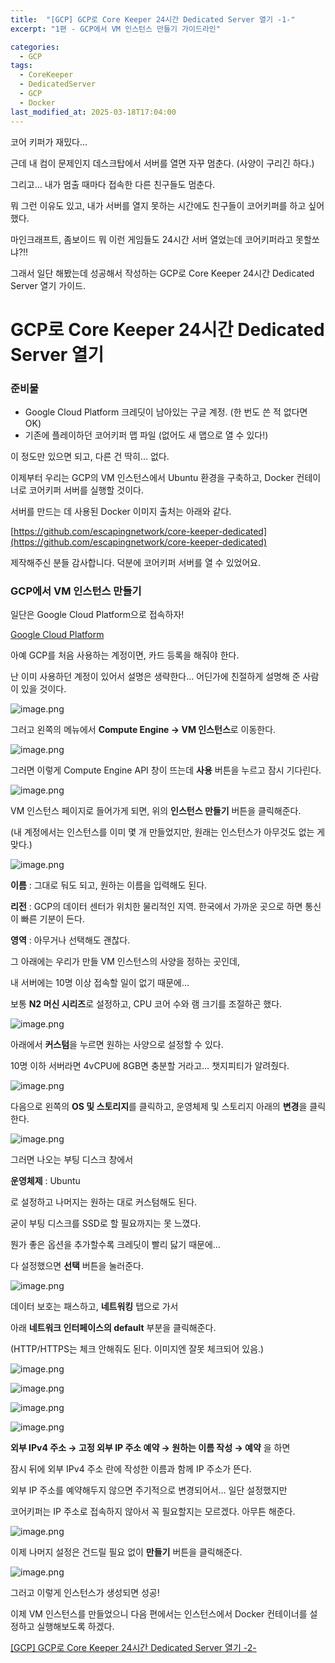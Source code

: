 ```yaml
---
title:  "[GCP] GCP로 Core Keeper 24시간 Dedicated Server 열기 -1-"
excerpt: "1편 - GCP에서 VM 인스턴스 만들기 가이드라인"

categories:
  - GCP
tags:
  - CoreKeeper
  - DedicatedServer
  - GCP
  - Docker
last_modified_at: 2025-03-18T17:04:00
--- 
```


코어 키퍼가 재밌다…

근데 내 컴이 문제인지 데스크탑에서 서버를 열면 자꾸 멈춘다. (사양이 구리긴 하다.)

그리고… 내가 멈출 때마다 접속한 다른 친구들도 멈춘다.

뭐 그런 이유도 있고, 내가 서버를 열지 못하는 시간에도 친구들이 코어키퍼를 하고 싶어 했다.

마인크래프트, 좀보이드 뭐 이런 게임들도 24시간 서버 열었는데 코어키퍼라고 못할쏘냐?!!

그래서 일단 해봤는데 성공해서 작성하는 GCP로 Core Keeper 24시간 Dedicated Server 열기 가이드.

# GCP로 Core Keeper 24시간 Dedicated Server 열기

### 준비물

- Google Cloud Platform 크레딧이 남아있는 구글 계정. (한 번도 쓴 적 없다면 OK)
- 기존에 플레이하던 코어키퍼 맵 파일 (없어도 새 맵으로 열 수 있다!)

이 정도만 있으면 되고, 다른 건 딱히… 없다.

이제부터 우리는 GCP의 VM 인스턴스에서 Ubuntu 환경을 구축하고, Docker 컨테이너로 코어키퍼 서버를 실행할 것이다.

서버를 만드는 데 사용된 Docker 이미지 출처는 아래와 같다.

[https://github.com/escapingnetwork/core-keeper-dedicated](https://github.com/escapingnetwork/core-keeper-dedicated)

제작해주신 분들 감사합니다. 덕분에 코어키퍼 서버를 열 수 있었어요.

### GCP에서 VM 인스턴스 만들기

일단은 Google Cloud Platform으로 접속하자!

[Google Cloud Platform](https://www.googleadservices.com/pagead/aclk?sa=L&ai=DChcSEwjhydnJuJKMAxWFJXsHHRbZCUUYABAAGgJ0bQ&co=1&ase=2&gclid=Cj0KCQjwkN--BhDkARIsAD_mnIpGU8yDR1zvFMtwunWW1lEnVEGZRKy3WjQ66ZjBvB1lv4ef5u2NsgAaAgPSEALw_wcB&ohost=www.google.com&cid=CAESV-D24BmbZAbf0S8es-kdwB4Mb3-Kpe2jS_IxBZBdAlANjVK9lJw_vmuw96CdVYpwcSizzX7zej4W4w086lPhumRRBlxfRCE1aK5kg8ayEcQgXpmQb4aVVg&sig=AOD64_2pxADdhrGUGFd2xv8X92tcIWzz7Q&q&nis=4&adurl&ved=2ahUKEwiZkdXJuJKMAxWKslYBHX0FBAkQ0Qx6BAgJEAE)

아예 GCP를 처음 사용하는 계정이면, 카드 등록을 해줘야 한다.

난 이미 사용하던 계정이 있어서 설명은 생략한다… 어딘가에 친절하게 설명해 준 사람이 있을 것이다.

![image.png](https://salmon99.github.io/assets/images/20250318/image.png)

그러고 왼쪽의 메뉴에서 **Compute Engine → VM 인스턴스**로 이동한다.

![image.png](https://salmon99.github.io/assets/images/20250318/image%201.png)

그러면 이렇게 Compute Engine API 창이 뜨는데 **사용** 버튼을 누르고 잠시 기다린다.

![image.png](https://salmon99.github.io/assets/images/20250318/image%202.png)

VM 인스턴스 페이지로 들어가게 되면, 위의 **인스턴스 만들기** 버튼을 클릭해준다.

(내 계정에서는 인스턴스를 이미 몇 개 만들었지만, 원래는 인스턴스가 아무것도 없는 게 맞다.)

![image.png](https://salmon99.github.io/assets/images/20250318/image%203.png)

**이름** : 그대로 둬도 되고, 원하는 이름을 입력해도 된다.

**리전** : GCP의 데이터 센터가 위치한 물리적인 지역. 한국에서 가까운 곳으로 하면 통신이 빠른 기분이 든다.

**영역** : 아무거나 선택해도 괜찮다.

그 아래에는 우리가 만들 VM 인스턴스의 사양을 정하는 곳인데,

내 서버에는 10명 이상 접속할 일이 없기 때문에…

보통 **N2 머신 시리즈**로 설정하고, CPU 코어 수와 램 크기를 조절하곤 했다.

![image.png](https://salmon99.github.io/assets/images/20250318/image%204.png)

아래에서 **커스텀**을 누르면 원하는 사양으로 설정할 수 있다.

10명 이하 서버라면 4vCPU에 8GB면 충분할 거라고… 챗지피티가 알려줬다.

![image.png](https://salmon99.github.io/assets/images/20250318/image%205.png)

다음으로 왼쪽의 **OS 및 스토리지**를 클릭하고, 운영체제 및 스토리지 아래의 **변경**을 클릭한다.

![image.png](https://salmon99.github.io/assets/images/20250318/image%206.png)

그러면 나오는 부팅 디스크 창에서

**운영체제** : Ubuntu

로 설정하고 나머지는 원하는 대로 커스텀해도 된다.

굳이 부팅 디스크를 SSD로 할 필요까지는 못 느꼈다.

뭔가 좋은 옵션을 추가할수록 크레딧이 빨리 닳기 때문에…

다 설정했으면 **선택** 버튼을 눌러준다.

![image.png](https://salmon99.github.io/assets/images/20250318/image%207.png)

데이터 보호는 패스하고, **네트워킹** 탭으로 가서

아래 **네트워크 인터페이스의 default** 부분을 클릭해준다.

(HTTP/HTTPS는 체크 안해줘도 된다. 이미지엔 잘못 체크되어 있음.)

![image.png](https://salmon99.github.io/assets/images/20250318/image%208.png)

![image.png](https://salmon99.github.io/assets/images/20250318/image%209.png)

![image.png](https://salmon99.github.io/assets/images/20250318/image%2010.png)

![image.png](https://salmon99.github.io/assets/images/20250318/image%2011.png)

**외부 IPv4 주소 → 고정 외부 IP 주소 예약 → 원하는 이름 작성 → 예약** 을 하면

잠시 뒤에 외부 IPv4 주소 란에 작성한 이름과 함께 IP 주소가 뜬다.

외부 IP 주소를 예약해두지 않으면 주기적으로 변경되어서… 일단 설정했지만

코어키퍼는 IP 주소로 접속하지 않아서 꼭 필요할지는 모르겠다. 아무튼 해준다.

![image.png](https://salmon99.github.io/assets/images/20250318/image%2012.png)

이제 나머지 설정은 건드릴 필요 없이 **만들기** 버튼을 클릭해준다.

![image.png](https://salmon99.github.io/assets/images/20250318/image%2013.png)

그러고 이렇게 인스턴스가 생성되면 성공!

이제 VM 인스턴스를 만들었으니 다음 편에서는 인스턴스에서 Docker 컨테이너를 설정하고 실행해보도록 하겠다.

[[GCP] GCP로 Core Keeper 24시간 Dedicated Server 열기 -2-](https://salmon99.github.io/gcp/%EC%BD%94%EC%96%B4%ED%82%A4%ED%8D%BC_24%EC%8B%9C%EA%B0%84_%EC%84%9C%EB%B2%84_%EC%97%B4%EA%B8%B0_2/)